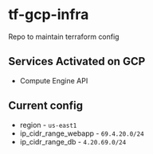 # tf-gcp-infra
Repo to maintain terraform config

## Services Activated on GCP

- Compute Engine API

## Current config

- region - ```us-east1```
- ip_cidr_range_webapp - ```69.4.20.0/24```
- ip_cidr_range_db - ```4.20.69.0/24```
